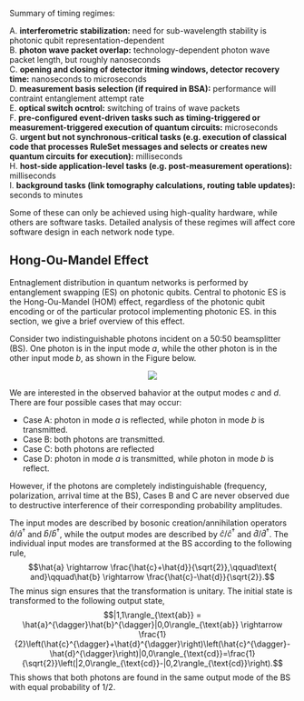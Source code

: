 Summary of timing regimes:

A. __interferometric stabilization:__ need for sub-wavelength stability is photonic qubit representation-dependent  
B. __photon wave packet overlap:__ technology-dependent photon wave packet length, but roughly nanoseconds  
C. __opening and closing of detector itming windows, detector recovery time:__ nanoseconds to microseconds  
D. __measurement basis selection (if required in BSA):__ performance will contraint entanglement attempt rate  
E. __optical switch ocntrol:__ switching of trains of wave packets  
F. __pre-configured event-driven tasks such as timing-triggered or measurement-triggered execution of quantum circuits:__ microseconds  
G. __urgent but not synchronous-critical tasks (e.g. execution of classical code that processes RuleSet messages and selects or creates new quantum circuits for execution):__ milliseconds  
H. __host-side application-level tasks (e.g. post-measurement operations):__ milliseconds  
I. __background tasks (link tomography calculations, routing table updates):__ seconds to minutes  

Some of these can only be achieved using high-quality hardware, while others are software tasks. Detailed analysis of these regimes will affect core software design in each network node type.

## Hong-Ou-Mandel Effect

Entnaglement distribution in quantum networks is performed by entanglement swapping (ES) on photonic qubits.
Central to photonic ES is the Hong-Ou-Mandel (HOM) effect, regardless of the photonic qubit encoding or of the particular protocol implementing photonic ES.
in this section, we give a brief overview of this effect.

Consider two indistinguishable photons incident on a 50:50 beamsplitter (BS).
One photon is in the input mode _a_, while the other photon is in the other input mode _b_, as shown in the Figure below.

<p align="center">
  <img src="https://github.com/moonshot-nagayama-pj/playground/blob/main/michal/HOM.png"/>
</p>

We are interested in the observed bahavior at the output modes _c_ and _d_.
There are four possible cases that may occur:
- Case A: photon in mode _a_ is reflected, while photon in mode _b_ is transmitted.
- Case B: both photons are transmitted.
- Case C: both photons are reflected
- Case D: photon in mode _a_ is transmitted, while photon in mode _b_ is reflect.

However, if the photons are completely indistinguishable (frequency, polarization, arrival time at the BS), Cases B and C are never observed due to destructive interference of their corresponding probability amplitudes.

The input modes are described by bosonic creation/annihilation operators $\hat{a}/\hat{a}^{\dagger}$ and $\hat{b}/\hat{b}^{\dagger}$, while the output modes are described by $\hat{c}/\hat{c}^{\dagger}$ and $\hat{d}/\hat{d}^{\dagger}$.
The individual input modes are transformed at the BS according to the following rule,
$$\hat{a} \rightarrow \frac{\hat{c}+\hat{d}}{\sqrt{2}},\qquad\text{ and}\qquad\hat{b} \rightarrow \frac{\hat{c}-\hat{d}}{\sqrt{2}}.$$
The minus sign ensures that the transformation is unitary.
The initial state is transformed to the following output state,
$$|1,1\rangle_{\text{ab}} = \hat{a}^{\dagger}\hat{b}^{\dagger}|0,0\rangle_{\text{ab}} \rightarrow \frac{1}{2}\left(\hat{c}^{\dagger}+\hat{d}^{\dagger}\right)\left(\hat{c}^{\dagger}-\hat{d}^{\dagger}\right)|0,0\rangle_{\text{cd}}=\frac{1}{\sqrt{2}}\left(|2,0\rangle_{\text{cd}}-|0,2\rangle_{\text{cd}}\right).$$
This shows that both photons are found in the same output mode of the BS with equal probability of $1/2$.
